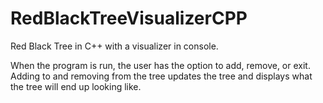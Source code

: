 # RedBlackTreeVisualizerCPP
Red Black Tree in C++ with a visualizer in console.

When the program is run, the user has the option to add,
remove, or exit.  Adding to and removing from the tree 
updates the tree and displays what the tree will end up 
looking like.
